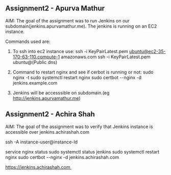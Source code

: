 ## Assignment2 - Apurva Mathur
AIM: The goal of the assignment was to run Jenkins on our subdomain(jenkins.apurvamathur.me). The jenkins is running on an EC2 instance.

Commands used are:
1. To ssh into ec2 instance use:
ssh -i KeyPairLatest.pem ubuntu@ec2-35-170-63-110.compute-1 amazonaws.com
ssh -i KeyPairLatest.pem ubuntu@(Public dns)

2. Command to restart nginx and see if cerbot is running or not:
sudo nginx -t
sudo systemctl restart nginx
sudo certbot --nginx -d jenkins.example.com

3. Jenkins will be accesssible on subdomain.(eg http://jenkins.apurvamathur.me)


## Assignment2 - Achira Shah
AIM: The goal of the assignment was to verify that Jenkins instance is accessible over jenkins.achirashah.com

ssh -A instance-user@instance-Id

service nginx status
sudo systemctl status jenkins
sudo systemctl restart nginx
sudo certbot --nginx -d jenkins.achirashah.com

https://jenkins.achirashah.com 